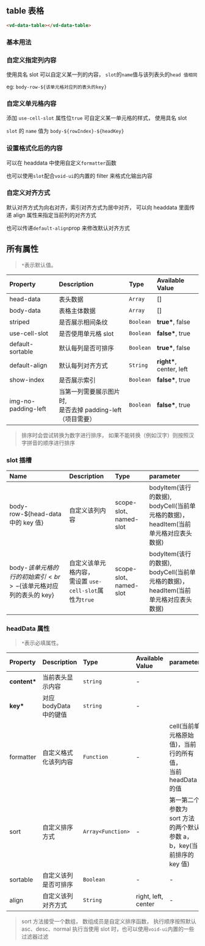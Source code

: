 ## table 表格

```html
<vd-data-table></vd-data-table>
```

### 基本用法

<example-board :component="TableBasic" :source="TableBasicSource"></example-board>

### 自定义指定列内容

使用具名 slot 可以自定义某一列的内容， `slot`的`name`值与该列表头的`head 值相同`

eg: `body-row-${该单元格对应列的表头的key}`

<example-board :component="TableProps" :source="TablePropsSource"></example-board>

### 自定义单元格内容

添加 `use-cell-slot` 属性位`true` 可自定义某一单元格的样式， 使用具名 slot

`slot` 的 `name` 值为 `body-${rowIndex}-${headKey}`

<example-board :component="TableCellProps" :source="TableCellPropsSource"></example-board>

### 设置格式化后的内容

可以在 headdata 中使用自定义`formatter`函数

也可以使用`slot`配合`void-ui`的内置的 filter 来格式化输出内容

<example-board :component="TableFormatter" :source="TableFormatterSource"></example-board>

### 自定义对齐方式

默认对齐方式为向右对齐，索引对齐方式为居中对齐， 可以向 headdata 里面传递 align 属性来指定当前列的对齐方式

也可以传递`default-align`prop 来修改默认对齐方式

<example-board :component="TableAlign" :source="TableAlignSource"></example-board>

## 所有属性

> `*`表示默认值。

| Property            | Description                                                  | Type      | Available Value           |
| :------------------ | :----------------------------------------------------------- | :-------- | :------------------------ |
| head-data           | 表头数据                                                     | `Array`   | []                        |
| body-data           | 表格主体数据                                                 | `Array`   | []                        |
| striped             | 是否展示相间条纹                                             | `Boolean` | **true\***, false         |
| use-cell-slot       | 是否使用单元格 slot                                          | `Boolean` | **false\***, true         |
| default-sortable    | 默认每列是否可排序                                           | `Boolean` | **true\***, false         |
| default-align       | 默认每列对齐方式                                             | `String`  | **right\***, center, left |
| show-index          | 是否展示索引                                                 | `Boolean` | **false\***, true         |
| img-no-padding-left | 当第一列需要展示图片时,<br>是否去掉 padding-left（项目需要） | `Boolean` | **false\***, true         |

> 排序时会尝试转换为数字进行排序， 如果不能转换（例如汉字）则按照汉字拼音的顺序进行排序

### slot 插槽

| Name                                                             | Description                                                | Type                   | parameter                                                                              |
| :--------------------------------------------------------------- | :--------------------------------------------------------- | :--------------------- | :------------------------------------------------------------------------------------- |
| body-row-${head-data 中的 key 值}                                | 自定义该列内容                                             | scope-slot、named-slot | bodyItem(该行的数据), bodyCell(当前单元格的数据)，<br>headItem(当前单元格对应表头数据) |
| body-${该单元格的行的初始索引}<br>-${该单元格对应列的表头的 key} | 自定义该单元格内容，<br>需设置 `use-cell-slot`属性为`true` | scope-slot、named-slot | bodyItem(该行的数据), bodyCell(当前单元格的数据)，<br>headItem(当前单元格对应表头数据) |

### headData 属性

> `*`表示必填属性。

| Property      | Description            | Type              | Available Value     | parameter                                                             |
| :------------ | :--------------------- | :---------------- | :------------------ | :-------------------------------------------------------------------- |
| **content\*** | 当前表头显示内容       | `string`          | -                   |                                                                       |
| **key\***     | 对应 bodyData 中的键值 | `string`          | -                   |                                                                       |
| formatter     | 自定义格式化该列内容   | `Function`        | -                   | cell(当前单元格原始值)，当前行的所有值，<br>当前 headData 的值        |
| sort          | 自定义排序方式         | `Array<Function>` | -                   | 第一第二个参数为 sort 方法的两个默认参数 a，b，key(当前排序的 key 值) |
| sortable      | 自定义该列是否可排序   | `Boolean`         | -                   | -                                                                     |
| align         | 自定义该列对齐方式     | `String`          | right, left, center | -                                                                     |

> sort 方法接受一个数组， 数组成员是自定义排序函数， 执行顺序按照默认 asc、desc、normal 执行当使用 slot 时，也可以使用`void-ui`内置的一些过滤器过滤

<script>
import TableBasic from 'docs/examples/data/dataTable/basic/TableBasic';
import TableBasicSource from 'docs/examples/data/dataTable/basic/TableBasic.txt';
import TableProps from 'docs/examples/data/dataTable/props/TableProps';
import TablePropsSource from 'docs/examples/data/dataTable/props/TableProps.txt';
import TableCellProps from 'docs/examples/data/dataTable/cellProps/TableCellProps';
import TableCellPropsSource from 'docs/examples/data/dataTable/cellProps/TableCellProps.txt';
import TableFormatter from 'docs/examples/data/dataTable/formatter/TableFormatter';
import TableFormatterSource from 'docs/examples/data/dataTable/formatter/TableFormatter.txt';
import TableAlign from 'docs/examples/data/dataTable/align/TableAlign';
import TableAlignSource from 'docs/examples/data/dataTable/align/TableAlign.txt';


export default {
  data() {
    return {
      TableBasic,
      TableBasicSource,
      TableProps,
      TablePropsSource,
      TableCellProps,
      TableCellPropsSource,
      TableFormatter,
      TableFormatterSource,
      TableAlign,
      TableAlignSource
    }
  }
}
</script>
